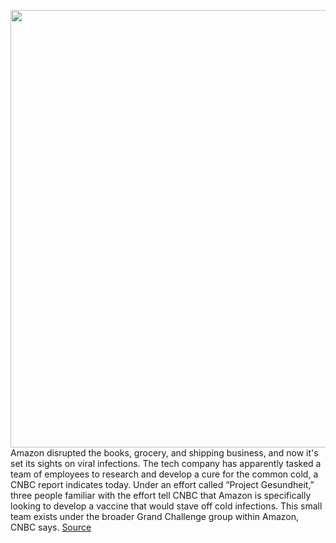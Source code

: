 <img src='https://cdn.vox-cdn.com/thumbor/VA-tShgfRhiaG8hrZjMEHYpbnJw=/0x0:3000x2000/1200x800/filters:focal(1260x760:1740x1240)/cdn.vox-cdn.com/uploads/chorus_image/image/66457441/acastro_180329_1777_amazon_0002.0.jpg' width='700px' /><br/>
Amazon disrupted the books, grocery, and shipping business, and now it's set its sights on viral infections. The tech company has apparently tasked a team of employees to research and develop a cure for the common cold, a CNBC report indicates today. Under an effort called “Project Gesundheit,” three people familiar with the effort tell CNBC that Amazon is specifically looking to develop a vaccine that would stave off cold infections. This small team exists under the broader Grand Challenge group within Amazon, CNBC says.
<a href='https://www.theverge.com/2020/3/6/21168206/amazon-cold-virus-development-grand-challenge'> Source <a/>